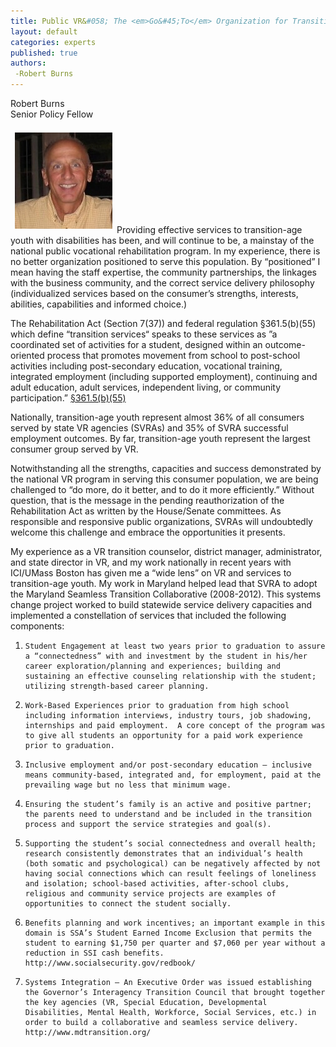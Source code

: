 ```yaml
---
title: Public VR&#058; The <em>Go&#45;To</em> Organization for Transition&#45;Age Youth with Disabilities
layout: default
categories: experts
published: true
authors:
 -Robert Burns
---
```


Robert Burns  
Senior Policy Fellow  

<img src="/img/authors/Bob.jpg" alt="Robert Burns" class="pull-left" style="padding:.5em;">Providing effective services to transition-age youth with disabilities has been, and will continue to be, a mainstay of the national public vocational rehabilitation program.  In my experience, there is no better organization positioned to serve this population.  By “positioned” I mean having the staff expertise, the community partnerships, the linkages with the business community, and the correct service delivery philosophy (individualized services based on the consumer’s strengths, interests, abilities, capabilities and informed choice.)

The Rehabilitation Act (Section 7(37)) and federal regulation §361.5(b)(55) which define “transition services“ speaks to these services as ”a coordinated set of activities for a student, designed within an outcome-oriented process that promotes movement from school to post-school activities including post-secondary education, vocational training, integrated employment (including supported employment), continuing and adult education, adult services, independent living, or community participation.”  [§361.5(b)(55)](http://www.ecfr.gov/cgi-bin/text-idx?SID=a9eba8c9a9ec1a848229067e993d0f04&node=34:2.1.1.1.7&rgn=div5#34:2.1.1.1.7.1.135.5)

Nationally, transition-age youth represent almost 36% of all consumers served by state VR agencies (SVRAs) and 35% of SVRA successful employment outcomes.  By far, transition-age youth represent the largest consumer group served by VR.

Notwithstanding all the strengths, capacities and success demonstrated by the national VR program in serving this consumer population, we are being challenged to “do more, do it better, and to do it more efficiently.”  Without question, that is the message in the pending reauthorization of the Rehabilitation Act as written by the House/Senate committees. As responsible and responsive public organizations, SVRAs will undoubtedly welcome this challenge and embrace the opportunities it presents.

My experience as a VR transition counselor, district manager, administrator, and state director in VR, and my work nationally in recent years with ICI/UMass Boston has given me a “wide lens” on VR and services to transition-age youth.  My work in Maryland helped lead that SVRA to adopt the Maryland Seamless Transition Collaborative (2008-2012).  This systems change project worked to build statewide service delivery capacities and implemented a constellation of services that included the following components:

1.     Student Engagement at least two years prior to graduation to assure a “connectedness” with and investment by the student in his/her career exploration/planning and experiences; building and sustaining an effective counseling relationship with the student; utilizing strength-based career planning.
2.     Work-Based Experiences prior to graduation from high school including information interviews, industry tours, job shadowing, internships and paid employment.  A core concept of the program was to give all students an opportunity for a paid work experience prior to graduation.
3.     Inclusive employment and/or post-secondary education – inclusive means community-based, integrated and, for employment, paid at the prevailing wage but no less that minimum wage.
4.     Ensuring the student’s family is an active and positive partner; the parents need to understand and be included in the transition process and support the service strategies and goal(s).
5.     Supporting the student’s social connectedness and overall health; research consistently demonstrates that an individual’s health (both somatic and psychological) can be negatively affected by not having social connections which can result feelings of loneliness and isolation; school-based activities, after-school clubs, religious and community service projects are examples of opportunities to connect the student socially.
6.     Benefits planning and work incentives; an important example in this domain is SSA’s Student Earned Income Exclusion that permits the student to earning $1,750 per quarter and $7,060 per year without a reduction in SSI cash benefits.  http://www.socialsecurity.gov/redbook/
7.     Systems Integration – An Executive Order was issued establishing the Governor’s Interagency Transition Council that brought together the key agencies (VR, Special Education, Developmental Disabilities, Mental Health, Workforce, Social Services, etc.) in order to build a collaborative and seamless service delivery. http://www.mdtransition.org/
